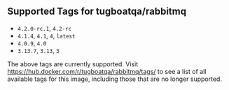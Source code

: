 ## Supported Tags for tugboatqa/rabbitmq

* `4.2.0-rc.1`, `4.2-rc`
* `4.1.4`, `4.1`, `4`, `latest`
* `4.0.9`, `4.0`
* `3.13.7`, `3.13`, `3`

The above tags are currently supported. Visit https://hub.docker.com/r/tugboatqa/rabbitmq/tags/ to see a list of all available tags for this image, including those that are no longer supported.
